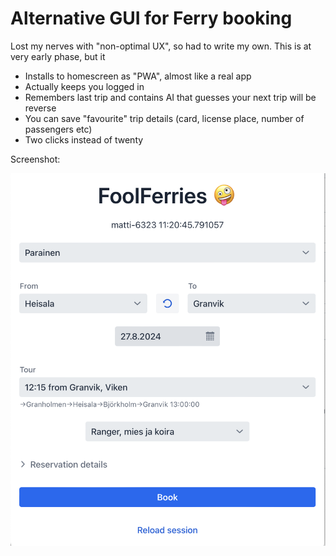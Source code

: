 # Alternative GUI for Ferry booking

Lost my nerves with "non-optimal UX", so had to write my own. This is at very early phase, but it

 * Installs to homescreen as "PWA", almost like a real app
 * Actually keeps you logged in
 * Remembers last trip and contains AI that guesses your next trip will be reverse
 * You can save "favourite" trip details (card, license place, number of passengers etc)
 * Two clicks instead of twenty
   
Screenshot:

![alt text](https://github.com/mstahv/ffs/blob/main/ffs.png?raw=true)
